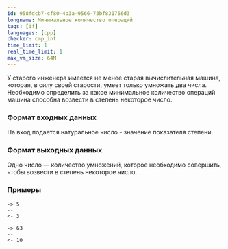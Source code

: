 ```yaml
---
id: 958fdcb7-cf80-4b3a-9566-73bf831756d3
longname: Минимальное количество операций
tags: [if]
languages: [cpp]
checker: cmp_int
time_limit: 1
real_time_limit: 1
max_vm_size: 64M
---
```



У старого инженера имеется не менее старая вычислительная машина, которая, в силу своей старости, умеет только умножать два числа. Необходимо определить за какое минимальное количество операций машина способна возвести в степень некоторое число.   

### Формат входных данных

На вход подается натуральное число - значение показателя степени.

### Формат выходных данных

Одно число — количество умножений, которое необходимо совершить, чтобы возвести в степень некоторое число.

### Примеры

```
-> 5
--
<- 3
```

```
-> 63
--
<- 10
```
